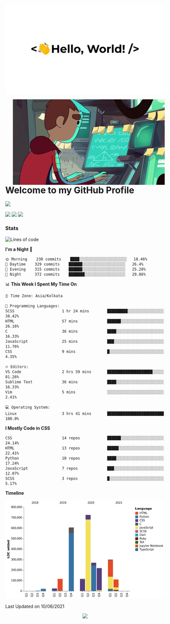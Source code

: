 <p align="center">
    <img src="https://github.com/rahulsunil2/rahulsunil2/blob/master/media/hello.gif">
</p>

<img align="right" src="https://github.com/rahulsunil2/rahulsunil2/blob/master/media/computerProgrammer.gif">

# Welcome to my GitHub Profile

![](https://komarev.com/ghpvc/?username=rahulsunil2&color=010040&style=flat-square)
 
<img src='https://img.shields.io/badge/Full%20Stack%20Developer-Django-103E2E?style=for-the-badge&logo=django'> 
<img src='https://img.shields.io/badge/AI%20Enthusiast-TensorFlow-ED8E24?style=for-the-badge&logo=tensorflow&logoColor=white'>
<img src='https://img.shields.io/badge/Mobile%20App%20Developer-Flutter-02569B?style=for-the-badge&logo=flutter'> 

 
<!-- ## Projects
[<h3> smarTangle </h3>]("https://youtu.be/RXRktCTKABk")
<details><summary><i>Tangle based Warehouse Management Software</i></summary>
<p>
 
<img src='https://img.shields.io/badge/Web%20App%20Developer-Django-103E2E?style=for-the-badge&logo=django'> <img src='https://img.shields.io/badge/Machine%20Learning-FBProphet-073265?style=for-the-badge&logo=facebook&logoColor=white'> <img src='https://img.shields.io/badge/Mobile%20App%20Developer-Flutter-02569B?style=for-the-badge&logo=flutter'> <img src='https://img.shields.io/badge/IOTA%20Network-Tangle-010101?style=for-the-badge&logo=ethereum'>

<img src='https://github.com/rahulsunil2/rahulsunil2/blob/master/media/smartangle.png' width=800px>
<img src='https://github.com/rahulsunil2/rahulsunil2/blob/master/media/Web - Landing.png' width=800px>
</p>
</details>

[<h3> Bank Easy </h3>]("https://youtu.be/PvgbTnNox_k")
<details><summary><i>Contactless Banking Solution</i></summary>
<p>
 
<img src='https://img.shields.io/badge/Mobile%20App%20Developer-Flutter-02569B?style=for-the-badge&logo=flutter'> <img src='https://img.shields.io/badge/IOTA%20Network-Tangle-010101?style=for-the-badge&logo=ethereum'>

<img src='https://github.com/kesiajo/BankEasy/blob/main/images/BankEasy_2.gif' width=800px>
</p>
</details>

### BitMedi
<details><summary><i>Mobile App for keeping all your medical records</i></summary>
<p>
 <img src='https://img.shields.io/badge/Web%20App%20Developer-Django-103E2E?style=for-the-badge&logo=django'> <img src='https://img.shields.io/badge/OCR%20Reading-Tesseract-FF5B56?style=for-the-badge&logo=google&logoColor=white'> <img src='https://img.shields.io/badge/Mobile%20App%20Developer-Flutter-02569B?style=for-the-badge&logo=flutter'>
 
<img src='https://github.com/rahulsunil2/rahulsunil2/blob/master/media/BitMedi_poster.png' width=800px>
<img src='https://github.com/rahulsunil2/rahulsunil2/blob/master/media/BitMedi UI.png' width=800px>
</p>
</details>

### Treasure Hunt
<details><summary><i>AI based Treasure Hunt Game</i></summary>
<p>
<img src='https://img.shields.io/badge/Mobile%20App%20Developer-Flutter-02569B?style=for-the-badge&logo=flutter'> <img src='https://img.shields.io/badge/Deep%20Learning-TensorFlow-ED8E24?style=for-the-badge&logo=tensorflow&logoColor=white'>
 
<img src='https://github.com/rahulsunil2/rahulsunil2/blob/master/media/htne_start.gif' width=800px>
<img src='https://github.com/rahulsunil2/rahulsunil2/blob/master/media/htne_end.gif' width=800px>
</p>
</details>

### Agrivision
<details><summary><i>AI Model for detecting early stage crop failure</i></summary>
<p>
    <img src='https://img.shields.io/badge/Deep%20Learning-TensorFlow-ED8E24?style=for-the-badge&logo=tensorflow&logoColor=white'>
 
<img src='https://github.com/rahulsunil2/rahulsunil2/blob/master/media/agrivision.png' width=800px>
</p>
</details>


## Some more...
<details><summary><b><i>Some of my mini projects.</i></b></summary>
<p>
<img src='https://github.com/rahulsunil2/rahulsunil2/blob/master/media/abcBank.png' height=250px>
<img src='https://github.com/rahulsunil2/rahulsunil2/blob/master/media/CuraZon.png' height=250px> <img src='https://github.com/rahulsunil2/rahulsunil2/blob/master/media/defense.png' height=250px>
</p>
</details>

<p align="center">
    <img src="https://activity-graph.herokuapp.com/graph?username=rahulsunil2&theme=github&hide_border=true"/>
<a href="https://github.com/rahulsunil2">
  <img height="180em" src="https://github-readme-stats.vercel.app/api?username=rahulsunil2&theme=jolly&include_all_commits=true&show_icons=true&count_private=true&bg_color=43,4158D0,C850C0,FFCC70&title_color=fff"/>
  <img height="180em" src="https://github-readme-stats.vercel.app/api/top-langs/?username=rahulsunil2&theme=radical&layout=compact&bg_color=43,4158D0,C850C0,FFCC70&title_color=fff"/>
    <img src="https://github-profile-trophy.vercel.app/?username=rahulsunil2&theme=onedark&no-frame=true&no-bg=true"/>
</a>
</p> -->

### Stats 
<!--START_SECTION:waka-->
![Lines of code](https://img.shields.io/badge/From%20Hello%20World%20I%27ve%20Written-2.5%20million%20lines%20of%20code-blue)

**I'm a Night 🦉** 

```text
🌞 Morning    230 commits    ████░░░░░░░░░░░░░░░░░░░░░   18.46% 
🌆 Daytime    329 commits    ██████░░░░░░░░░░░░░░░░░░░   26.4% 
🌃 Evening    315 commits    ██████░░░░░░░░░░░░░░░░░░░   25.28% 
🌙 Night      372 commits    ███████░░░░░░░░░░░░░░░░░░   29.86%

```


📊 **This Week I Spent My Time On** 

```text
⌚︎ Time Zone: Asia/Kolkata

💬 Programming Languages: 
SCSS                     1 hr 24 mins        █████████░░░░░░░░░░░░░░░░   38.42% 
HTML                     57 mins             ██████░░░░░░░░░░░░░░░░░░░   26.16% 
C                        36 mins             ████░░░░░░░░░░░░░░░░░░░░░   16.33% 
JavaScript               25 mins             ███░░░░░░░░░░░░░░░░░░░░░░   11.76% 
CSS                      9 mins              █░░░░░░░░░░░░░░░░░░░░░░░░   4.35%

🔥 Editors: 
VS Code                  2 hrs 59 mins       ████████████████████░░░░░   81.26% 
Sublime Text             36 mins             ████░░░░░░░░░░░░░░░░░░░░░   16.33% 
Vim                      5 mins              ░░░░░░░░░░░░░░░░░░░░░░░░░   2.41%

💻 Operating System: 
Linux                    3 hrs 41 mins       █████████████████████████   100.0%

```

**I Mostly Code in CSS** 

```text
CSS                      14 repos            ██████░░░░░░░░░░░░░░░░░░░   24.14% 
HTML                     13 repos            █████░░░░░░░░░░░░░░░░░░░░   22.41% 
Python                   10 repos            ████░░░░░░░░░░░░░░░░░░░░░   17.24% 
JavaScript               7 repos             ███░░░░░░░░░░░░░░░░░░░░░░   12.07% 
SCSS                     3 repos             █░░░░░░░░░░░░░░░░░░░░░░░░   5.17%

```


**Timeline**

![Chart not found](https://raw.githubusercontent.com/rahulsunil2/rahulsunil2/master/charts/bar_graph.png) 


 Last Updated on 10/06/2021
<!--END_SECTION:waka-->

<p align="center" >
    <img src="https://github.com/rahulsunil2/rahulsunil2/blob/master/media/wave.gif">
</p>
